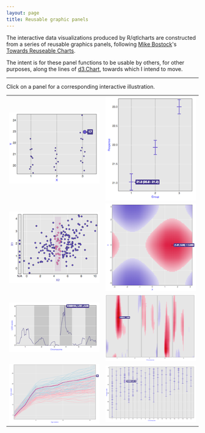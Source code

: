 ```yaml
---
layout: page
title: Reusable graphic panels
---
```


The interactive data visualizations produced by R/qtlcharts are
constructed from a series of reusable graphics panels, following
[Mike Bostock](http://bost.ocks.org/mike)'s
[Towards Reuseable Charts](http://bost.ocks.org/mike/chart/).

The intent is for these panel functions to be usable by others, for
other purposes, along the lines of
[d3.Chart](http://misoproject.com/d3-chart/), towards which I intend
to move.

---

Click on a panel for a corresponding interactive illustration.

<link href="../assets/css/image_table.css" rel="stylesheet" />

|                                                                                                    |                                                                                            |
| :------------------------------------------------------------------------------------------------: | :----------------------------------------------------------------------------------------: |
| [![dotchart example](../assets/pics/panels/dotchart.png)](../assets/panels/dotchart/test)          | [![cichart example](../assets/pics/panels/cichart.png)](../assets/panels/cichart/test)     |
| [![scatterplot example](../assets/pics/panels/scatterplot.png)](../assets/panels/scatterplot/test) | [![heatmap example](../assets/pics/panels/heatmap.png)](../assets/panels/heatmap/test)        |
| [![lodchart example](../assets/pics/panels/lodchart.png)](../assets/panels/lodchart/test)          | [![lodheatmap example](../assets/pics/panels/lodheatmap.png)](../assets/panels/lodheatmap/test) |
| [![curvechart example](../assets/pics/panels/curvechart.png)](../assets/panels/curvechart/test)    | [![mapchart example](../assets/pics/panels/mapchart.png)](../assets/panels/mapchart/test)     |
